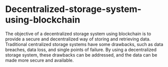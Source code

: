 # Decentralized-storage-system-using-blockchain
The objective of a decentralized storage system using blockchain is to provide a secure and
decentralized way of storing and retrieving data. Traditional centralized storage systems have
some drawbacks, such as data breaches, data loss, and single points of failure. By using a
decentralized storage system, these drawbacks can be addressed, and the data can be made more
secure and available.
